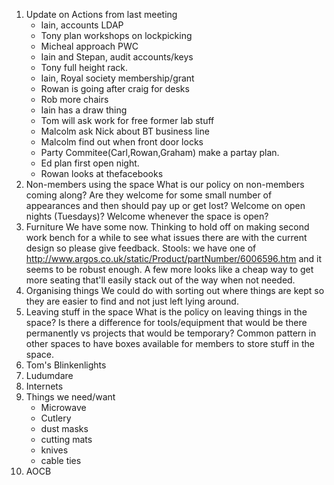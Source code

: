 1. Update on Actions from last meeting
   - Iain, accounts LDAP
   - Tony plan workshops on lockpicking
   - Micheal approach PWC
   - Iain and Stepan, audit accounts/keys
   - Tony full height rack.
   - Iain, Royal society membership/grant
   - Rowan is going after craig for desks
   - Rob more chairs
   - Iain has a draw thing
   - Tom will ask work for free former lab stuff
   - Malcolm ask Nick about BT business line
   - Malcolm find out when front door locks
   - Party Commitee(Carl,Rowan,Graham) make a partay plan.
   - Ed plan first open night.
   - Rowan looks at thefacebooks
1. Non-members using the space
   What is our policy on non-members coming along? 
   Are they welcome for some small number of appearances and then should pay up or get lost?
   Welcome on open nights (Tuesdays)?
   Welcome whenever the space is open?
1. Furniture
   We have some now.
   Thinking to hold off on making second work bench for a while to see what issues there are with the current design so please give feedback.
   Stools: we have one of http://www.argos.co.uk/static/Product/partNumber/6006596.htm and it seems to be robust enough. A few more looks like a cheap way to get more seating that'll easily stack out of the way when not needed.
1. Organising things
   We could do with sorting out where things are kept so they are easier to find and not just left lying around. 
1. Leaving stuff in the space
   What is the policy on leaving things in the space?
   Is there a difference for tools/equipment that would be there permanently vs projects that would be temporary?
   Common pattern in other spaces to have boxes available for members to store stuff in the space. 
1. Tom's Blinkenlights
1. Ludumdare
1. Internets
1. Things we need/want
   - Microwave
   - Cutlery
   - dust masks
   - cutting mats
   - knives
   - cable ties
1. AOCB




